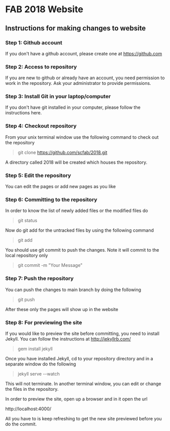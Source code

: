 # FAB 2018 Website

## Instructions for making changes to website

### Step 1: Github account

If you don't have a github account, please create one at https://github.com

### Step 2: Access to repository

If you are new to github or already have an account, you need permission to work in the repository. Ask your administrator 
to provide permissions.

### Step 3: Install Git in your laptop/computer

If you don't have git installed in your computer, please follow the instructions here. 

### Step 4: Checkout repository

From your unix terminal window use the following command to check out the repository

> git clone https://github.com/scfab/2018.git

A directory called 2018 will be created which houses the repository.

### Step 5: Edit the repository

You can edit the pages or add new pages as you like

### Step 6: Committing to the repository

In order to know the list of newly added files or the modified files do 

> git status 

Now do git add for the untracked files by using the following command

> git add <filename>

You should use git commit to push the changes. Note it will commit to the local repository only

> git commit -m "Your Message"

### Step 7: Push the repository 

You can push the changes to main branch by doing the following

> git push 

After these only the pages will show up in the website

### Step 8: For previewing the site

If you would like to preview the site before committing, you need to install Jekyll. You can follow the instructions at http://jekyllrb.com/  

> gem install jekyll

Once you have installed Jekyll, cd to your repository directory and in a separate window do the following

> jekyll serve --watch

This will not terminate. In another terminal window, you can edit or change the files in the repository. 

In order to preview the site, open up a browser and in it open the url 

http://localhost:4000/

All you have to is keep refreshing to get the new site previewed before you do the commit.
